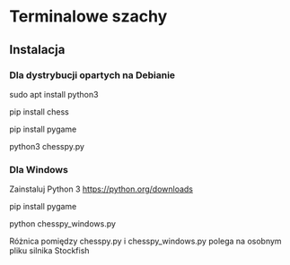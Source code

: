 # Terminalowe szachy
## Instalacja
### Dla dystrybucji opartych na Debianie

sudo apt install python3

pip install chess

pip install pygame

python3 chesspy.py

### Dla Windows

Zainstaluj Python 3 https://python.org/downloads

pip install pygame

python chesspy_windows.py

Różnica pomiędzy chesspy.py i chesspy_windows.py polega na osobnym pliku silnika Stockfish
